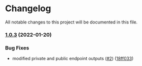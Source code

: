 # Changelog

All notable changes to this project will be documented in this file.

### [1.0.3](https://github.com/DeimosCloud/terraform-google-gke/compare/v1.0.2...v1.0.3) (2022-01-20)


### Bug Fixes

* modified private and public endpoint outputs ([#2](https://github.com/DeimosCloud/terraform-google-gke/issues/2)) ([18ff033](https://github.com/DeimosCloud/terraform-google-gke/commit/18ff03373fdf198e0c87b107094374101225e880))
